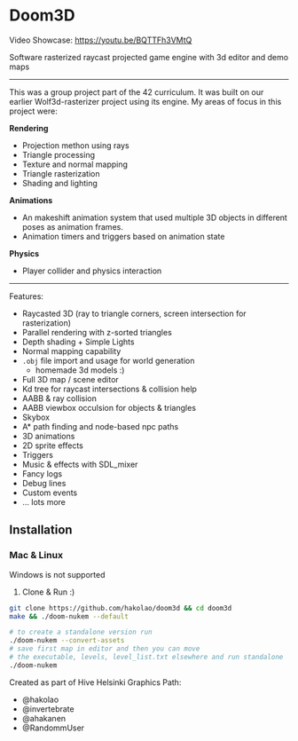 # Doom3D

Video Showcase: https://youtu.be/BQTTFh3VMtQ

Software rasterized raycast projected game engine with 3d editor and demo maps

----------------------------------------
This was a group project part of the 42 curriculum. It was built on our earlier Wolf3d-rasterizer project using its engine. 
My areas of focus in this project were:

**Rendering**
- Projection methon using rays
- Triangle processing
- Texture and normal mapping
- Triangle rasterization
- Shading and lighting

**Animations**
- An makeshift animation system that used multiple 3D objects in different poses as animation frames.
- Animation timers and triggers based on animation state

**Physics**
- Player collider and physics interaction
----------------------------------------

Features:
- Raycasted 3D (ray to triangle corners, screen intersection for rasterization)
- Parallel rendering with z-sorted triangles
- Depth shading + Simple Lights
- Normal mapping capability
- `.obj` file import and usage for world generation
  - homemade 3d models :)
- Full 3D map / scene editor
- Kd tree for raycast intersections & collision help
- AABB & ray collision
- AABB viewbox occulsion for objects & triangles
- Skybox
- A* path finding and node-based npc paths
- 3D animations
- 2D sprite effects
- Triggers
- Music & effects with SDL_mixer
- Fancy logs
- Debug lines
- Custom events
- ... lots more

## Installation

### Mac & Linux

Windows is not supported

1. Clone & Run :)

```sh
git clone https://github.com/hakolao/doom3d && cd doom3d
make && ./doom-nukem --default

# to create a standalone version run
./doom-nukem --convert-assets
# save first map in editor and then you can move
# the executable, levels, level_list.txt elsewhere and run standalone
./doom-nukem
```

Created as part of Hive Helsinki Graphics Path:
- @hakolao
- @invertebrate
- @ahakanen
- @RandommUser
